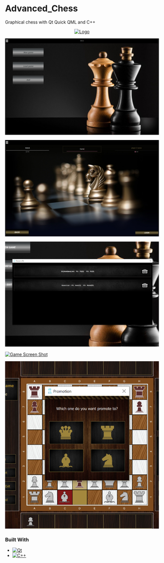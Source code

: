 # Advanced_Chess
Graphical chess with Qt Quick QML and C++

<div align="center">
  <a href="https://github.com/othneildrew/Best-README-Template">
    <img src="images/logo.png" alt="Logo" width="80" height="80">
  </a>
</div>

[![Home Screen Shot][Home]]()

[![Login Screen Shot][Login]]()

[![Load Screen Shot][Load]]()

[![Game Screen Shot][Game]]()

[![Promotion Screen Shot][Promotion]]()

### Built With

* [![Qt][Qt.com]][Qt-url]
* [![C++][C++.com]][C++-url]

[Home]: Images/ScreenShots/home.png
[Login]: Images/ScreenShots/login.png
[Load]: Images/ScreenShots/load.png
[Game]: Images/ScreenShots/game.png
[Promotion]: Images/ScreenShots/promotion.png

[Qt-url]: https://cplusplus.com/
[Qt.com]: https://img.shields.io/badge/qt-35495E?style=for-the-badge&logo=qt&logoColor=4FC08D
[C++-url]: https://www.qt.io/
[C++.com]: https://img.shields.io/badge/C++-0769AD?style=for-the-badge&logo=c++&logoColor=white
